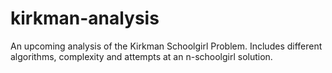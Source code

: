 # kirkman-analysis
An upcoming analysis of the Kirkman Schoolgirl Problem. Includes different algorithms, complexity and attempts at an n-schoolgirl solution.
